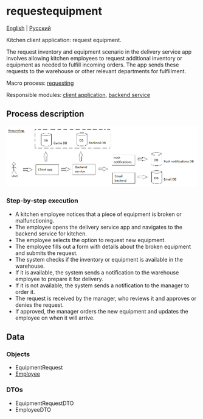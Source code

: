 # requestequipment

[English](requestequipment.md) | [Русский](requestequipment.ru.md)

Kitchen client application: request equipment.

The request inventory and equipment scenario in the delivery service app involves allowing kitchen employees to request additional inventory or equipment as needed to fulfill incoming orders. 
The app sends these requests to the warehouse or other relevant departments for fulfillment.

Macro process: [requesting](../../macroprocesses/requesting.md)

Responsible modules: [client application](../../frontend/kitchenclient.md), [backend service](../../backend/kitchenbackend.md)

## Process description

![requesting_overall](../../img/requesting_overall.png)

### Step-by-step execution

- A kitchen employee notices that a piece of equipment is broken or malfunctioning.
- The employee opens the delivery service app and navigates to the backend service for kitchen.
- The employee selects the option to request new equipment.
- The employee fills out a form with details about the broken equipment and submits the request.
- The system checks if the inventory or equipment is available in the warehouse.
- If it is available, the system sends a notification to the warehouse employee to prepare it for delivery.
- If it is not available, the system sends a notification to the manager to order it.
- The request is received by the manager, who reviews it and approves or denies the request.
- If approved, the manager orders the new equipment and updates the employee on when it will arrive.

## Data

### Objects

- EquipmentRequest
- [Employee](https://github.com/alexeysp11/workflow-lib/blob/main/docs/Models/Business/InformationSystem/Employee.md) 

### DTOs 

- EquipmentRequestDTO
- EmployeeDTO
